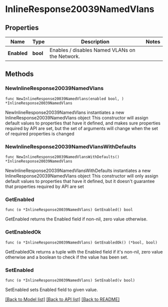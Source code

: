 # InlineResponse20039NamedVlans

## Properties

Name | Type | Description | Notes
------------ | ------------- | ------------- | -------------
**Enabled** | **bool** | Enables / disables Named VLANs on the Network. | 

## Methods

### NewInlineResponse20039NamedVlans

`func NewInlineResponse20039NamedVlans(enabled bool, ) *InlineResponse20039NamedVlans`

NewInlineResponse20039NamedVlans instantiates a new InlineResponse20039NamedVlans object
This constructor will assign default values to properties that have it defined,
and makes sure properties required by API are set, but the set of arguments
will change when the set of required properties is changed

### NewInlineResponse20039NamedVlansWithDefaults

`func NewInlineResponse20039NamedVlansWithDefaults() *InlineResponse20039NamedVlans`

NewInlineResponse20039NamedVlansWithDefaults instantiates a new InlineResponse20039NamedVlans object
This constructor will only assign default values to properties that have it defined,
but it doesn't guarantee that properties required by API are set

### GetEnabled

`func (o *InlineResponse20039NamedVlans) GetEnabled() bool`

GetEnabled returns the Enabled field if non-nil, zero value otherwise.

### GetEnabledOk

`func (o *InlineResponse20039NamedVlans) GetEnabledOk() (*bool, bool)`

GetEnabledOk returns a tuple with the Enabled field if it's non-nil, zero value otherwise
and a boolean to check if the value has been set.

### SetEnabled

`func (o *InlineResponse20039NamedVlans) SetEnabled(v bool)`

SetEnabled sets Enabled field to given value.



[[Back to Model list]](../README.md#documentation-for-models) [[Back to API list]](../README.md#documentation-for-api-endpoints) [[Back to README]](../README.md)


